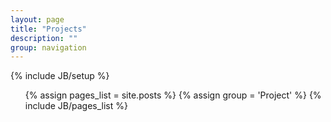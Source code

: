 ```yaml
---
layout: page
title: "Projects"
description: ""
group: navigation
---
```

{% include JB/setup %}

<ul>
{% assign pages_list = site.posts %}
{% assign group = 'Project' %}
{% include JB/pages_list %}
</ul>